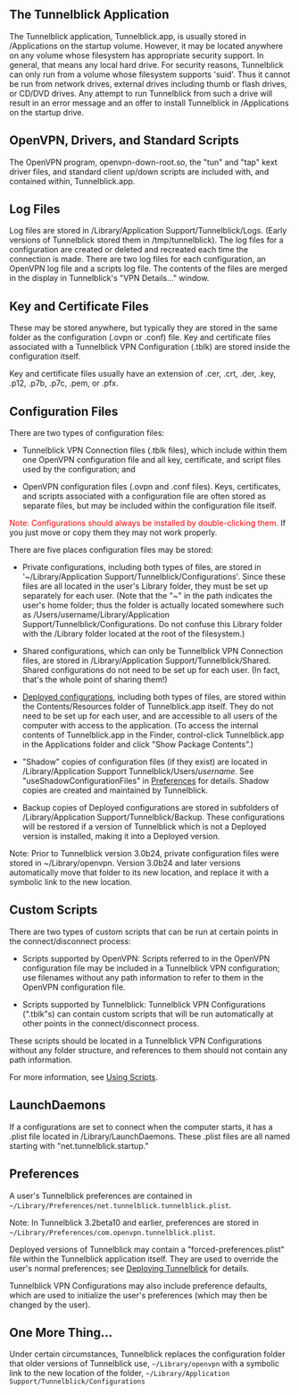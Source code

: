 

## The Tunnelblick Application ##
The Tunnelblick application, Tunnelblick.app, is usually stored in /Applications on the startup volume. However, it may be located anywhere on any volume whose filesystem has appropriate security support. In general, that means any local hard drive. For security reasons, Tunnelblick can only run from a volume whose filesystem supports 'suid'. Thus it cannot be run from network drives, external drives including thumb or flash drives, or CD/DVD drives. Any attempt to run Tunnelblick from such a drive will result in an error message and an offer to install Tunnelblick in /Applications on the startup drive.

## OpenVPN, Drivers, and Standard Scripts ##
The OpenVPN program, openvpn-down-root.so, the "tun" and "tap" kext driver files, and standard client up/down scripts are included with, and contained within, Tunnelblick.app.

## Log Files ##
Log files are stored in /Library/Application Support/Tunnelblick/Logs. (Early versions of Tunnelblick stored them in /tmp/tunnelblick). The log files for a configuration are created or deleted and recreated each time the connection is made. There are two log files for each configuration, an OpenVPN log file and a scripts log file. The contents of the files are merged in the display in Tunnelblick's "VPN Details…" window.

## Key and Certificate Files ##
These may be stored anywhere, but typically they are stored in the same folder as the configuration (.ovpn or .conf) file. Key and certificate files associated with a Tunnelblick VPN Configuration (.tblk) are stored inside the configuration itself.

Key and certificate files usually have an extension of .cer, .crt, .der, .key, .p12, .p7b, .p7c, .pem, or .pfx.

## Configuration Files ##
There are two types of configuration files:

  * Tunnelblick VPN Connection files (.tblk files), which include within them one OpenVPN configuration file and all key, certificate, and script files used by the configuration; and

  * OpenVPN configuration files (.ovpn and .conf files). Keys, certificates, and scripts associated with a configuration file are often stored as separate files, but may be included within the configuration file itself.

<font color='red'>Note: Configurations should always be installed by double-clicking them.</font> If you just move or copy them they may not work properly.

There are five places configuration files may be stored:

  * Private configurations, including both types of files, are stored in '~/Library/Application Support/Tunnelblick/Configurations'. Since these files are all located in the user's Library folder, they must be set up separately for each user. (Note that the "~" in the path indicates the user's home folder; thus the folder is actually located somewhere such as /Users/username/Library/Application Support/Tunnelblick/Configurations. Do not confuse this Library folder with the /Library folder located at the root of the filesystem.)

  * Shared configurations, which can only be Tunnelblick VPN Connection files, are stored in /Library/Application Support/Tunnelblick/Shared. Shared configurations do not need to be set up for each user. (In fact, that's the whole point of sharing them!)

  * [Deployed configurations](cDeployingTunnelblick.md), including both types of files, are stored within the Contents/Resources folder of Tunnelblick.app itself. They do not need to be set up for each user, and are accessible to all users of the computer with access to the application. (To access the internal contents of Tunnelblick.app  in the Finder, control-click Tunnelblick.app in the Applications folder  and click "Show Package Contents”.)

  * "Shadow" copies of configuration files (if they exist) are located in /Library/Application Support Tunnelblick/Users/_username_. See "useShadowConfigurationFiles" in [Preferences](Preferences.md) for details. Shadow copies are created and maintained by Tunnelblick.

  * Backup copies of Deployed configurations are stored in subfolders of /Library/Application Support/Tunnelblick/Backup. These configurations will be restored if a version of Tunnelblick which is not a Deployed version is installed, making it into a Deployed version.

Note: Prior to Tunnelblick version 3.0b24, private configuration files were stored in ~/Library/openvpn. Version 3.0b24 and later versions automatically move that folder to its new location, and replace it with a symbolic link to the new location.

## Custom Scripts ##
There are two types of custom scripts that can be run at certain points in the connect/disconnect process:
  * Scripts supported by OpenVPN: Scripts referred to in the OpenVPN configuration file may be included in a Tunnelblick VPN configuration; use filenames without any path information to refer to them in the OpenVPN configuration file.

  * Scripts supported by Tunnelblick: Tunnelblick VPN Configurations (".tblk"s) can contain custom scripts that will be run automatically at other points in the connect/disconnect process.

These scripts should be located in a Tunnelblick VPN Configurations without any folder structure, and references to them should not contain any path information.

For more information, see [Using Scripts](cUsingScripts.md).

## LaunchDaemons ##
If a configurations are set to connect when the computer starts, it has a .plist file located in /Library/LaunchDaemons. These .plist files are all named starting with "net.tunnelblick.startup."

## Preferences ##
A user's Tunnelblick preferences are contained in `~/Library/Preferences/net.tunnelblick.tunnelblick.plist`.

Note: In Tunnelblick 3.2beta10 and earlier, preferences are stored in `~/Library/Preferences/com.openvpn.tunnelblick.plist`.

Deployed versions of Tunnelblick may contain a "forced-preferences.plist" file within the Tunnelblick application itself. They are used to override the user's normal preferences; see [Deploying Tunnelblick](cDeployingTunnelblick.md) for details.

Tunnelblick VPN Configurations may also include preference defaults, which are used to initialize the user's preferences (which may then be changed by the user).

## One More Thing… ##
Under certain circumstances, Tunnelblick replaces the configuration folder that older versions of Tunnelblick use,
`~/Library/openvpn`
with a symbolic link to the new location of the folder,
`~/Library/Application Support/Tunnelblick/Configurations`